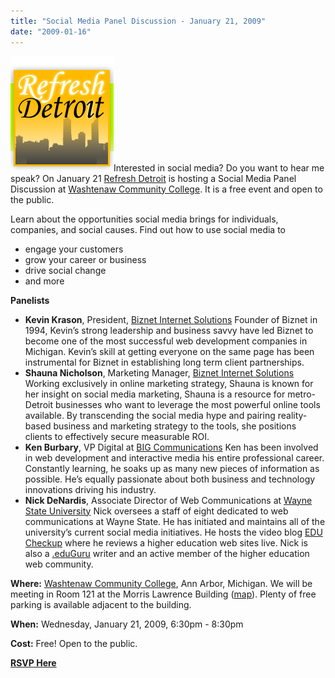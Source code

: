 ```yaml
---
title: "Social Media Panel Discussion - January 21, 2009"
date: "2009-01-16"
---
```


[![refresh-logo](/images/refresh-logo.gif "refresh-logo")](http://refresh-detroit.org/)Interested in social media? Do you want to hear me speak? On January 21 [Refresh Detroit](http://refresh-detroit.org/) is hosting a Social Media Panel Discussion at [Washtenaw Community College](http://www.wccnet.edu/). It is a free event and open to the public.

Learn about the opportunities social media brings for individuals, companies, and social causes. Find out how to use social media to

- engage your customers
- grow your career or business
- drive social change
- and more

**Panelists**

- **Kevin Krason**, President, [Biznet Internet Solutions](http://www.biznetis.net/) Founder of Biznet in 1994, Kevin’s strong leadership and business savvy have led Biznet to become one of the most successful web development companies in Michigan. Kevin’s skill at getting everyone on the same page has been instrumental for Biznet in establishing long term client partnerships.
- **Shauna Nicholson**, Marketing Manager, [Biznet Internet Solutions](http://www.biznetis.net/) Working exclusively in online marketing strategy, Shauna is known for her insight on social media marketing, Shauna is a resource for metro-Detroit businesses who want to leverage the most powerful online tools available. By transcending the social media hype and pairing reality-based business and marketing strategy to the tools, she positions clients to effectively secure measurable ROI.
- **Ken Burbary**, VP Digital at [BIG Communications](http://http//www.bigcommunications.com/) Ken has been involved in web development and interactive media his entire professional career. Constantly learning, he soaks up as many new pieces of information as possible. He’s equally passionate about both business and technology innovations driving his industry.
- **Nick DeNardis**, Associate Director of Web Communications at [Wayne State University](http://wcs.wayne.edu/) Nick oversees a staff of eight dedicated to web communications at Wayne State. He has initiated and maintains all of the university’s current social media initiatives. He hosts the video blog [EDU Checkup](http://educheckup.com/) where he reviews a higher education web sites live. Nick is also a [.eduGuru](http://doteduguru.com/) writer and an active member of the higher education web community.

**Where:** [Washtenaw Community College](http://www.wccnet.edu/), Ann Arbor, Michigan. We will be meeting in Room 121 at the Morris Lawrence Building ([map](http://www.wccnet.edu/search/roomlocator/index.php?room=ML121&lago=Go)). Plenty of free parking is available adjacent to the building.

**When:** Wednesday, January 21, 2009, 6:30pm - 8:30pm

**Cost:** Free! Open to the public.

**[RSVP Here](http://refresh-detroit.org/2009/01/14/social-media-panel-discussion-january-21-2009/#commentform)**

